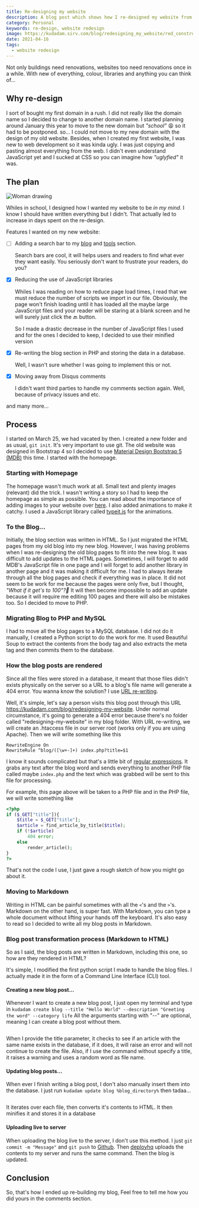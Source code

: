 ```yaml
---
title: Re-designing my website	
description: A blog post which shows how I re-designed my website from scratch up
category: Personal
keywords: re-design, website redesign
image: https://kudadam.sirv.com/blog/redesigning_my_website/red_construction_hat.jpg
date: 2021-04-16
tags: 
  - website redesign
---
```


<p class="intro">
Not only buildings need renovations, websites too need renovations once in a while. With new of everything, colour, libraries and anything you can think of...
</p>

## Why re-design

I sort of bought my first domain in a rush.  I did not really  like the domain name so I decided to change to another domain name.  I started planning around January this year to move to the new domain but  _"school"_ :weary: so it had to be postponed.
so...
I could not move to my new domain with the design of my old website. Besides, when I created my first website, I was new to web development so it was kinda ugly. I was just copying and pasting almost everything from the web. I didn't even understand JavaScript yet and I sucked at CSS so you can imagine how _"uglyfied"_ it was. 

## The plan 

![Woman drawing](https://kudadam.sirv.com/blog/woman_drawing.jpg?h=500)

Whiles in school, I designed how I wanted my website to be _in my mind_. I know I should have written everything but I didn't. That actually led to increase in days spent on the re-design.

Features I wanted on my new website:

- [ ] Adding a search bar to my [blog](https://www.kudadam.com/blog) and [tools](https://www.kudadam.com/toolz) section.

  Search bars are cool, it will helps users and readers to find what ever they want easily. You seriously don't want to frustrate your readers, do you?

- [x] Reducing the use of JavaScript libraries

  Whiles I was reading on how to reduce page load times, I read that we must reduce the number of scripts we import in our file. Obviously, the page won't finish loading until it has loaded all the maybe large JavaScript files and your reader will be staring at a blank screen and he will surely just click the :back: button.

  So I made a drastic decrease in the number of JavaScript files I used and for the ones I decided to keep, I decided to use their minified version

- [x] Re-writing the blog section in PHP and storing the data in a database.

  Well, I wasn't sure whether I was going to implement this or not.

- [x] Moving away from Disqus comments

  I didn't want third parties to handle my comments section again. Well, because of privacy issues and etc.

and many more...

## Process

I started on March 25, we had vacated by then. I created a new folder and as usual, `git init`. It's very important to use git. The old website was designed in Bootstrap 4 so I decided to use [Material Design Bootstrap 5 (MDB)](https://mdbootstrap.com/) this time. I started with the homepage.

### Starting with Homepage

The homepage wasn't much work at all. Small text and plenty images (relevant) did the trick. I wasn't writing a story so I had to keep the homepage as simple as possible.  You can read about the importance of adding images to your website over [here](https://www.logicdesign.co.uk/blog/4-reasons-images-important-website/). I also added animations to make it catchy. I used a JavaScript library called [typeit.js](https://typeitjs.com) for the animations.

### To the Blog...

Initially, the blog section was  written in HTML. So I just migrated the HTML pages from my old blog into my new blog. However, I was having problems when I was re-designing the old blog pages to fit into the new blog. It was difficult to add updates to the HTML pages. Sometimes, I will forget to add MDB's JavaScript file in one page and I will forget to add another library in another page and it was making it difficult for me. I had to always iterate through all the blog pages and check if everything was in place. It did not seem to be work for me because the pages were only five, but I thought, _"What if it get's to 100"?:thinking:_ It will then  become impossible to add an update because it will require me editing 100 pages and there will also be mistakes too. So I decided to move to PHP.

### Migrating Blog to PHP and MySQL

I had to move all the blog pages to a MySQL database. I did not do it manually,  I created a Python script to do the work for me. It used Beautiful Soup to extract the contents from the body tag and also extracts the meta tag and then commits them to the database.

### How the blog posts are rendered

Since all the files were stored in a database, it meant that those files didn't exists physically on the server so a URL to a blog's file name will generate a 404 error. You wanna know the solution? I use [URL re-writing](https://www.smashingmagazine.com/2011/11/introduction-to-url-rewriting/).

Well, it's simple, let's say a person visits this blog post through this URL  https://kudadam.com/blog/redesigning-my-website. Under normal circumstance, it's going to generate a 404 error because there's no folder called "redesigning-my-website" in my blog folder. With URL re-writing, we will create an .htaccess file in our server root (works only if you are using Apache). Then we will write something like this
  
```plaintext
RewriteEngine On
RewriteRule ^blog/([\w+-]+) index.php?title=$1
```

I know it sounds complicated but that's a little bit of [regular expressions](https://en.wikipedia.org/wiki/Regular_expression). It grabs any text after the blog word and sends everything to another PHP file called maybe `index.php` and the text which was grabbed will  be sent to this file for processing.

For example, this page above will be taken to a PHP file and in the PHP file, we will write something like

```PHP
<?php
if ($_GET["title"]){
    $title = $_GET["title"];
    $article = find_article_by_title($title);
    if (!$article)
        404 error;
    else
        render_article();
}
?>
```
That's not the code I use, I just gave a rough sketch of how you might go about it.

### Moving to Markdown

Writing in HTML can be painful sometimes with all the `<`'s and the `>`'s. Markdown on the other hand, is super fast. With Markdown, you can type a whole document without lifting your hands off the keyboard. It's also easy to read so I decided to write all my blog posts in Markdown. 

### Blog post transformation process (Markdown to HTML)

So as I said, the blog posts are written in Markdown, including this one, so how are they rendered in HTML? 

It's simple, I modified the first python script I made to handle the blog files. I actually made it in the form of a Command Line Interface (CLI) tool.

#### Creating a new blog post...

Whenever I want to create a new blog post, I just open my terminal and type in `kudadam create blog --title "Hello World" --description "Greeting the word" --category life` All the arguments starting with "--" are optional, meaning I can create a blog post without them.

<img class="Sirv" data-src="https://kudadam.sirv.com/blog/redesigning_my_website/kudadam_cli_create.png" alt="" />

When I provide the title parameter, it checks to see if an article with the same name exists in the database, if it does, it will raise an error and will not continue to create the file. Also, if I use the command without specify a title, it raises a warning and uses a random word as file name.

#### Updating blog posts...

When ever I finish writing a blog post, I don't also manually insert them into the database. I just run `kudadam update blog %blog_directory%`	then tadaa...

<img class="Sirv d-block mx-auto" data-src="https://kudadam.sirv.com/blog/redesigning_my_website/kudadam_cli_update.png?q=100%" alt="" />

It iterates over each file, then converts it's contents to HTML. It then minifies it and stores it in a database

#### Uploading live to server

When uploading the blog live to the server, I don't use this method. I just `git commit -m "Message"` and `git push` to [Github](https://www.github.com). Then [deployhq](https://www.deployhq.com/) uploads the contents to my server and runs the same command. Then the blog is updated.

## Conclusion
So, that's how I ended up re-building my blog, Feel free to tell me how you did yours in the comments section.